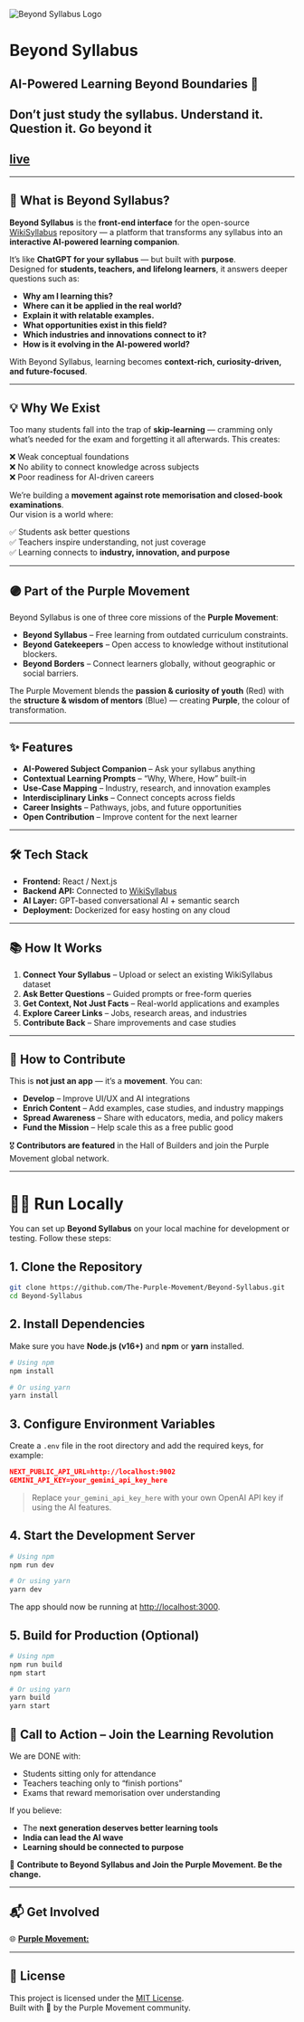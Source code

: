 ![Beyond Syllabus Logo](https://purple-movement.com/assets/logo_pm-Bx55hodj.png)

# Beyond Syllabus

## AI-Powered Learning Beyond Boundaries 🌟

## Don’t just study the syllabus. Understand it. Question it. Go beyond it

## [live](https://beyondsyllabus.in/)

---

## 🚀 What is Beyond Syllabus?

**Beyond Syllabus** is the **front-end interface** for the open-source [WikiSyllabus](https://github.com/The-Purple-Movement/WikiSyllabus) repository — a platform that transforms any syllabus into an **interactive AI-powered learning companion**.

It’s like **ChatGPT for your syllabus** — but built with **purpose**.  
Designed for **students, teachers, and lifelong learners**, it answers deeper questions such as:

- **Why am I learning this?**
- **Where can it be applied in the real world?**
- **Explain it with relatable examples.**
- **What opportunities exist in this field?**
- **Which industries and innovations connect to it?**
- **How is it evolving in the AI-powered world?**

With Beyond Syllabus, learning becomes **context-rich, curiosity-driven, and future-focused**.

---

## 💡 Why We Exist

Too many students fall into the trap of **skip-learning** — cramming only what’s needed for the exam and forgetting it all afterwards. This creates:

❌ Weak conceptual foundations  
❌ No ability to connect knowledge across subjects  
❌ Poor readiness for AI-driven careers  

We’re building a **movement against rote memorisation and closed-book examinations**.  
Our vision is a world where:

✅ Students ask better questions  
✅ Teachers inspire understanding, not just coverage  
✅ Learning connects to **industry, innovation, and purpose**  

---

## 🟣 Part of the Purple Movement

Beyond Syllabus is one of three core missions of the **Purple Movement**:

- **Beyond Syllabus** – Free learning from outdated curriculum constraints.  
- **Beyond Gatekeepers** – Open access to knowledge without institutional blockers.  
- **Beyond Borders** – Connect learners globally, without geographic or social barriers.  

The Purple Movement blends the **passion & curiosity of youth** (Red) with the **structure & wisdom of mentors** (Blue) — creating **Purple**, the colour of transformation.

---

## ✨ Features

- **AI-Powered Subject Companion** – Ask your syllabus anything  
- **Contextual Learning Prompts** – “Why, Where, How” built-in  
- **Use-Case Mapping** – Industry, research, and innovation examples  
- **Interdisciplinary Links** – Connect concepts across fields  
- **Career Insights** – Pathways, jobs, and future opportunities  
- **Open Contribution** – Improve content for the next learner  

---

## 🛠 Tech Stack

- **Frontend:** React / Next.js  
- **Backend API:** Connected to [WikiSyllabus](https://github.com/The-Purple-Movement/WikiSyllabus)  
- **AI Layer:** GPT-based conversational AI + semantic search  
- **Deployment:** Dockerized for easy hosting on any cloud  

---

## 📚 How It Works

1. **Connect Your Syllabus** – Upload or select an existing WikiSyllabus dataset  
2. **Ask Better Questions** – Guided prompts or free-form queries  
3. **Get Context, Not Just Facts** – Real-world applications and examples  
4. **Explore Career Links** – Jobs, research areas, and industries  
5. **Contribute Back** – Share improvements and case studies  

---

## 🤝 How to Contribute

This is **not just an app** — it’s a **movement**. You can:  

- **Develop** – Improve UI/UX and AI integrations  
- **Enrich Content** – Add examples, case studies, and industry mappings  
- **Spread Awareness** – Share with educators, media, and policy makers  
- **Fund the Mission** – Help scale this as a free public good  

🎖 **Contributors are featured** in the Hall of Builders and join the Purple Movement global network.

---

# 🏃‍♂️ Run Locally

You can set up **Beyond Syllabus** on your local machine for development or testing. Follow these steps:

## 1. Clone the Repository

```bash
git clone https://github.com/The-Purple-Movement/Beyond-Syllabus.git
cd Beyond-Syllabus
```

## 2. Install Dependencies

Make sure you have **Node.js (v16+)** and **npm** or **yarn** installed.

```bash
# Using npm
npm install

# Or using yarn
yarn install
```

## 3. Configure Environment Variables

Create a `.env` file in the root directory and add the required keys, for example:

```json
NEXT_PUBLIC_API_URL=http://localhost:9002
GEMINI_API_KEY=your_gemini_api_key_here
```

> Replace `your_gemini_api_key_here` with your own OpenAI API key if using the AI features.

## 4. Start the Development Server

```bash
# Using npm
npm run dev

# Or using yarn
yarn dev
```

The app should now be running at [http://localhost:3000](http://localhost:9002).

## 5. Build for Production (Optional)

```bash
# Using npm
npm run build
npm start

# Or using yarn
yarn build
yarn start
```

## 📣 Call to Action – Join the Learning Revolution

We are DONE with:

- Students sitting only for attendance  
- Teachers teaching only to “finish portions”  
- Exams that reward memorisation over understanding  

If you believe:

- The **next generation deserves better learning tools**  
- **India can lead the AI wave**  
- **Learning should be connected to purpose**  

💜 **Contribute to Beyond Syllabus and Join the Purple Movement. Be the change.**

---

## 📬 Get Involved

🌐  [**Purple Movement:**](https://purple-movement.com/)

---

## 📜 License

This project is licensed under the [MIT License](LICENSE).  
Built with 💜 by the Purple Movement community.

